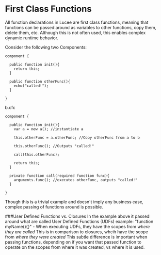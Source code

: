 # First Class Functions

All function declarations in Lucee are first class functions, meaning that functions can be passed around as variables to other functions, copy them, delete them, etc. Although this is not often used, this enables complex dynamic runtime behavior. 

Consider the following two Components:

<script src="https://gist.github.com/roryl/468f346631ec9afa3cf9.js?file=component_a.cfc"></script>

```
component { 
  
  public function init(){
    return this;
  }
  
  public function otherFunc(){
    echo("called!");
  }

}
```

b.cfc
```
component { 
  
  public function init(){
    var a = new a(); //instantiate a
    
    this.otherFunc = a.otherFunc; //Copy otherFunc from a to b
    
    this.otherFunc(); //Outputs "called!"
    
    call(this.otherFunc);
    
    return this;
  }
  
  private function call(required function func){
    arguments.func(); //executes otherFunc, outputs "called!"
  } 

}
```

Though this is a trivial example and doesn't imply any business case, complex passing of functions around is possible. 

###User Defined Functions vs. Closures
In the example above it passed around what are called User Defined Functions (UDFs) example: "function myName(){}" - When executing UDFs, they have the scopes from *where they are called* This is in comparison to closures, whcih have the scope from *where they were created* This subtle difference is important when passing functions, depending on if you want that passed function to operate on the scopes from where it was created, vs where it is used. 